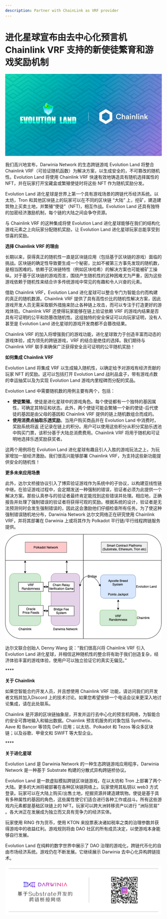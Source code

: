 ```yaml
---
description: Partner with ChainLink as VRF provider
---
```


# 进化星球宣布由去中心化预言机 Chainlink VRF 支持的新使徒繁育和游戏奖励机制

![](../../.gitbook/assets/wechatimg283.jpeg)

我们高兴地宣布，Darwinia Network 的生态跨链游戏 Evolution Land 将整合 Chainlink VRF（可验证随机函数）为解决方案，以生成安全的，不可篡改的随机性。Evolution Land 将使用 Chainlink VRF 快速有效地铸造具有随机选择属性的 NFT，并在玩家打开宝藏盒或繁殖使徒时将这些 NFT 作为随机奖励分发。

Evolution Land 进化星球是世界上第一个具有游戏场景的跨链代币经济系统。以太坊，Tron 和其他区块链上的玩家可以在不同的区块链 “大陆” 上，挖矿，建造建筑物上买卖土地，并繁殖“使徒”（NFT\)，相互作战。Evolution Land 还具有独特的加密经济激励机制，每个链的大陆之间会争夺资源。

与 Chainlink VRF 的这种集成将使 Evolution Land 进化星球能够在我们的结构化游戏元素之上向玩家分配随机奖励，让 Evolution Land 进化星球玩家总能享受到惊喜的奖励。



**选择 Chainlink VRF 的理由**

长期以来，获得真正的随机性一直是区块链应用（包括基于区块链的游戏）面临的挑战。区块链的确定性导致要生成一个秘密，比如不被第三方事先发现的随机数，是相当困难的。依赖于区块链特性（例如区块哈希）的解决方案也可能被矿工操纵。对于基于区块链的游戏而言，围绕产生随机性的这种困难尤为严重，因为这些游戏依赖于随机性来结合许多传统游戏中常见的有趣和令人兴奋的元素。  


借助 Chainlink VRF，Evolution Land 进化星球可以整合专门为智能合约而构建的真正的随机数源。Chainlink VRF 提供了具有高性价比的随机性解决方案，因此游戏开发人员无需采取额外措施来防止各种链上攻击，而可以专注于打造更好的游戏体验。Chainlink VRF 还使得玩家能够在链上验证依赖 VRF 的游戏内结果是否具有可证明的公平和防篡改随机性。这组独特的安全保证可以向玩家证明，没有人甚至是 Evolution Land 进化星球的游戏开发商都不会篡改结果。

Chainlink VRF 的加入将增强我们的游戏功能，进化星球致力于创造丰富而动态的游戏体验，成为领先的跨链游戏，VRF 的结合是绝佳的选择。我们期待与 Chainlink VRF 联手来确保广泛获得安全且可证明的公平随机奖励！



**如何集成 Chainlink VRF**

Evolution Land 将集成 VRF 以生成输入随机性，以确定给予对游戏有经济贡献的玩家 NFT 的奖励。这可以包括打开 Evolution Land 战利品盒子，带有游戏点数的幸运抽奖以及为实现 Evolution Land 游戏内里程碑而分配的奖品。

Evolution Land 中需要随机数的用例主要有两个，包括：

* **使徒繁殖**。使徒是进化星球中的游戏角色。每个使徒都有一个独特的基因属性，可确定其特征和状态。此外，两个使徒可能会繁殖一个新的使徒-后代使徒的基因是由父母的基因和 Chainlink VRF 提供的链上随机数组合而成的。
* **使用消费点抽取乐透奖励**。当用户购买商品并在 Evolution Land 中消费时，奖励系统将返  还记录在链上的积分。用户可以使用这些积分从积分奖励乐透池中购买门票，该积分基于大陆总消费费用。Chainlink VRF 将用于随机和可证明地选择乐透奖励获奖者。

这两个用例将在 Evolution Land 进化星球有趣且引人入胜的游戏玩法之上，为玩家增加一层经济激励。我们很高兴能够部署 Chainlink VRF，为支持这些新功能提供安全的随机性！



**更多未来应用场景**

此外，达尔文桥接协议引入了博弈验证游戏作为系统中的子协议，以构建亚线性链中继。在验证游戏过程中，会定期发送一种强制的错误，验证者必须为此提供一个解决方案。那些认真参与的验证者最终肯定能找到这些错误并处理。相应地，正确报告并处理了强制错误的验证者将获得可观的奖励。根据系统的设计，验证者是无法预测何时会发生强制错误的，因此这会激励他们仔细检查所有任务。为了使这种强制错误随机地分布，Darwinia Network 达尔文网络正在研究使用 Chainlink VRF，并将其部署在 Darwinia 上或将其作为 Polkadot 平行链/平行线程跨链服务提供。

![](../../.gitbook/assets/tu-pian-1.png)

达尔文联合创始人 Denny Wang 说：“我们很高兴将 Chainlink VRF 引入 Evolution Land 进化星球，并相信这种随机性的整合将有助于我们创造复杂，经济体验丰富的游戏体验，使用户可以独立验证它的真实无偏见。”

\*\*\*\*

**关于 Chainlink**

如果您智能合约开发人员，并且想使用 Chainlink VRF 功能，请访问我们的开发者文档并加入Discord 上的技术讨论。如果您希望安排一个电话会议来更深入地讨论集成，请在此处联系。

Chainlink 是开源的区块链抽象层，开发并运行去中心化的预言机网络，为智能合约安全可靠地输入和输出数据。Chainlink 预言机服务的对象包括 Synthetix、Aave 和 Bancor 等领先 DeFi 应用；以太坊、Polkadot 和 Tezos 等众多区块链；以及谷歌、甲骨文和 SWIFT 等大型企业。

\*\*\*\*

**关于进化星球**

Evolution Land 是 Darwinia Network 的一种生态跨链游戏应用程序，Darwinia Network 是一种基于 Substrate 构建的分散式异构跨链桥协议。

Evolution Land 是一款虚拟模拟跨链区块链游戏，在以太坊和 Tron 上部署了两个大陆。更多的大洲将被部署在各种区块链网络上。玩家使用其私钥以 web3 方式登录。玩家可以在大陆上购买/出售土地，挖掘资源并建造建筑物。使徒是基于具有多种属性的基因的角色，这些属性使它们适合进行各种工作或战斗。所有这些游戏内元素都是基础区块链上的 NFT。玩家可以跨大洲转移资产以进行 “洲际贸易” 。各大洲正在发展成为独立而又具有竞争力的经济实体。

玩家使用 RING 作为货币，使用 KTON 来投票表决诸如税率之类的治理参数并获得游戏中的收益红利。游戏规则将由 DAO 社区的所有成员决定，以使游戏本身能够自行发展。

Evolution Land 在纯粹的数字世界中展示了 DAO 治理的游戏化，跨链代币化的自由市场经济系统。游戏仍在不断发展。它继续展示 Darwinia 去中心化异构跨链技术。

![](../../.gitbook/assets/da-er-wen-er-wei-ma-.png)

